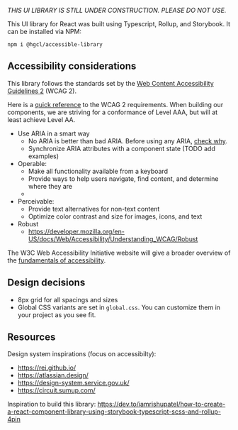 _THIS UI LIBRARY IS STILL UNDER CONSTRUCTION. PLEASE DO NOT USE._

This UI library for React was built using Typescript, Rollup, and Storybook. It can be installed via NPM:

```
npm i @hgcl/accessible-library

```

## Accessibility considerations

This library follows the standards set by the [Web Content Accessibility Guidelines 2](https://www.w3.org/WAI/standards-guidelines/wcag/) (WCAG 2).

Here is a [quick reference](https://www.w3.org/WAI/WCAG22/quickref/?versions=2.1) to the WCAG 2 requirements. When building our components, we are striving for a conformance of Level AAA, but will at least achieve Level AA.

- Use ARIA in a smart way
  - No ARIA is better than bad ARIA. Before using any ARIA, [check why](https://www.w3.org/WAI/ARIA/apg/practices/read-me-first/).
  - Synchronize ARIA attributes with a component state (TODO add examples)
- Operable:
  - Make all functionality available from a keyboard
  - Provide ways to help users navigate, find content, and determine where they are
  -
- Perceivable:
  - Provide text alternatives for non-text content
  - Optimize color contrast and size for images, icons, and text
- Robust
  - https://developer.mozilla.org/en-US/docs/Web/Accessibility/Understanding_WCAG/Robust

The W3C Web Accessibility Initiative website will give a broader overview of the [fundamentals of accessibility](https://www.w3.org/WAI/fundamentals/accessibility-principles/).

## Design decisions

- 8px grid for all spacings and sizes
- Global CSS variants are set in `global.css`. You can customize them in your project as you see fit.

## Resources

Design system inspirations (focus on accessibilty):

- https://rei.github.io/
- https://atlassian.design/
- https://design-system.service.gov.uk/
- https://circuit.sumup.com/

Inspiration to build this library: https://dev.to/iamrishupatel/how-to-create-a-react-component-library-using-storybook-typescript-scss-and-rollup-4pin
